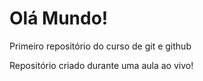 # Olá Mundo!
 Primeiro repositório do curso de git e github

 Repositório criado durante uma aula ao vivo!

